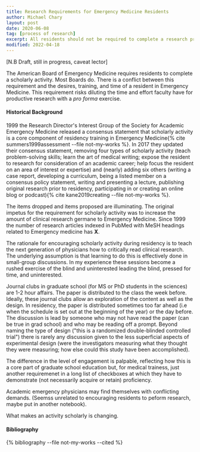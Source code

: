 ```yaml
---
title: Research Requirements for Emergency Medicine Residents
author: Michael Chary
layout: post
date: 2020-06-08
tag: [process of research] 
excerpt: All residents should not be required to complete a research project to graduate residency.
modified: 2022-04-18
---
```


[N.B Draft, still in progress, caveat lector]

The American Board of Emergency Medicine requires residents to complete a scholarly activity. Most Boards do. There is a conflict between this requirement and the desires, training, and time of a resident in Emergency Medicine.  This requirement risks diluting the time and effort faculty have for productive research with a _pro forma_ exercise. 

#### Historical Background 

1999 the Research Director's Interest Group of the Society for Academic Emergency Medicine released a consensus statement that scholarly activity is a core component of residency training in Emergency Medicine{% cite summers1999assessment --file not-my-works %}. In 2017 they updated their consensus statement, removing four types of scholarly activity (teach problem-solving skills; learn the art of medical writing; expose the resident to research for consideration of an academic career; help focus the resident on an area of interest or expertise) and (nearly) adding six others (writing a case report, developing a curriculum, being a listed member on a consensus policy statement, writing and presenting a lecture, publishing original research prior to residency, participating in or creating an online blog or podcast){% cite kane2019creating --file not-my-works %}. 

The items dropped and items proposed are illuminating. The original impetus for the requirement for scholarly activity was to increase the amount of clinical research germane to Emergency Medicine. Since 1999 the number of research articles indexed in PubMed with MeSH headings related to Emergency medicine has **X**. 

The rationale for encouraging scholarly activity during residency is to teach the next generation of physicians how to critically read clinical research. The underlying assumption is that learning to do this is effectively done in small-group discussions. In my experience these sessions become a rushed exercise of the blind and uninterested leading the blind, pressed for time, and uninterested. 

Journal clubs in graduate school (for MS or PhD students in the sciences) are 1-2 hour affairs. The paper is distributed to the class the week before. Ideally, these journal clubs allow an exploration of the content as well as the design. In residency, the paper is distributed sometimes too far ahead (i.e when the schedule is set out at the beginning of the year) or the day before. The discussion is lead by someone who may not have read the paper (can be true in grad school) and who may be reading off a prompt. Beyond naming the type of design ("this is a randomized double-blinded controlled trial") there is rarely any discussion given to the less superficial aspects of experimental design (were the investigators measuring what they thought they were measuring; how else could this study have been accomplished). 

The difference in the level of engagement is palpable, reflecting how this is a core part of graduate school education but, for medical trainess, just another requiremenet in a long list of checkboxes at which they have to demonstrate (not necessarily acquire or retain) proficiency. 

Academic emergency physicians may find themselves with conflicting demands. (Seemss unrelated to encouraging residents to peform research, maybe put in another notebook).

What makes an activity scholarly is changing.

#### Bibliography
{% bibliography --file not-my-works --cited %}
